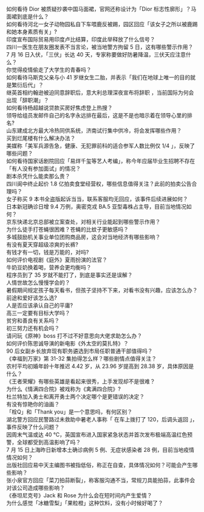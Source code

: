 如何看待 Dior 被质疑抄袭中国马面裙，官网还称设计为「Dior 标志性廓形」？马面裙到底是什么？  
如何看待河北一女子动物园私自下车喂鹿反被踢，园区回应「该女子之所以被鹿踢和她本身素质有关」?  
印度宣布国际贸易用印度卢比结算，印度此举释放了什么信号？  
四川一医生在朋友圈发表不当言论，被当地警方拘留 5 日，这有哪些警示作用？  
7 月 16 日入伏，「三伏」长达 40 天，专家称要做好防暑降温，三伏天应注意什么？  
你觉得疫情偷走了大学生的青春吗？  
如何看待马斯克父亲与小 41 岁继女生二胎，并表示「我们在地球上唯一的目的就是繁衍后代」？  
继英首相约翰逊被迫同意辞职后，意大利总理深夜宣布将辞职 ，当前国际为何会出现「辞职潮」？  
如何看待杨超越说贷款买房好焦虑登上热搜？  
领导给组员发邮件自己的名字永远排在最后，这是不是也暗示着在领导心里的排名?  
山东建成北方最大冷热同供系统，济南试行集中供冷，将会发挥哪些作用？  
买到烂尾楼有什么解决办法？  
美媒称「美军兵源告急，健康、无犯罪前科的适合参军人数比例仅 1/4 」，反映了哪些问题？  
如何看待国家话剧院回应「易烊千玺等艺人考编」，称今年应届毕业生招聘不存在「有人没有参加面试」的情况？  
剧本杀凭什么能卖那么贵？  
四川阆中终止起价 1.8 亿拍卖食堂经营权，哪些信息值得关注？此前的拍卖公告合理吗？  
女子称买 9 本书全盗版起诉当当，联系客服均无回应，该事件后续进展如何？  
日本新冠确诊日增 9.4 万例，奥密克戎 BA.5 亚型毒株占主导，目前当地情况如何？  
京东快递北京总部被立案查处，对相关行业能起到哪些警示作用？  
为什么徒手打苍蝇很困难？苍蝇的比蚊子更敏感吗？  
多城鼓励机关事业单位团购商品房，这会对当地经济有哪些影响？  
有没有夏天穿超级凉爽的长裤?  
有钱才有一切，钱是万能的，对吗?  
如何评价电视剧《庭外》夏雨扮演的法官？  
牛奶豆奶换着喝，营养会更均衡吗？  
程序员到了 35 岁就不能打了，到底是事实还是误解？  
人情世故怎么慢慢学会的？  
暑假期间规定孩子每天看书，但孩子坚持不下来，对看书没有兴趣，应该怎么办？  
前途和爱好该怎么选?  
人是否应该承认自己的平庸?  
高三一定要有目标大学吗？  
贫穷和善良有关系吗？  
初三努力还有机会吗？  
请问玩《原神》boss 打不过不好意思向大佬求助怎么办？  
如何评价陈思诚导演的新电影《外太空的莫扎特》？  
90 后女副乡长放弃现有职务遴选到市局任职普通干部值得吗？  
《幸福到万家》第 31-32 集拍得怎么样？哪些剧情点值得关注？  
农村平均初婚年龄十年推迟 4.42 岁，从 23.96 岁提高到 28.38 岁，具体原因是什么？  
《王者荣耀》有哪些英雄是看起来很秀，上手发现却不是很难？  
为什么《情满四合院》被戏称为《禽满四合院》?  
杜兰特加入勇士和离开勇士两个决定哪个是更错误的决定？  
有没有惊艳你的油画？  
「栓Q」和「Thank you」是一个意思吗，有何区别？  
湖北警方回应民警路过未救助中暑老人事称「 在车上拨打了 120，后调头返回 」，事件反映了什么问题？  
因周末气温或达 40 ℃，英国宣布进入国家紧急状态并首次发布极端高温红色预警，全球都受到高温影响了吗？  
7 月 15 日上海昨日新增本土确诊病例 5 例、无症状感染者 28 例，目前当地疫情情况如何？  
出版社回应易中天主编图书被指低俗，称正在自查，具体情况如何？可能会产生哪些影响？  
张小泉官方回应「菜刀拍蒜断裂」，称客服沟通不当，常规刀具能拍蒜，此事件会对该公司造成哪些影响？  
《泰坦尼克号》Jack 和 Rose 为什么会在短时间内产生爱情？  
为什么感觉「冰糖雪梨」「果粒橙」这种饮料，没有小时候好喝了？  
